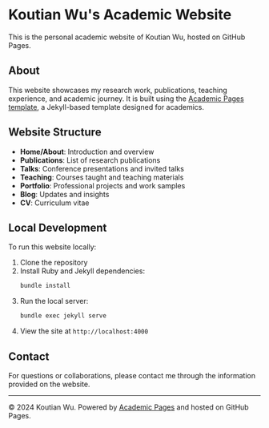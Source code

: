 # Koutian Wu's Academic Website

This is the personal academic website of Koutian Wu, hosted on GitHub Pages.

## About

This website showcases my research work, publications, teaching experience, and academic journey. It is built using the [Academic Pages template](https://github.com/academicpages/academicpages.github.io), a Jekyll-based template designed for academics.

## Website Structure

- **Home/About**: Introduction and overview
- **Publications**: List of research publications
- **Talks**: Conference presentations and invited talks
- **Teaching**: Courses taught and teaching materials
- **Portfolio**: Professional projects and work samples
- **Blog**: Updates and insights
- **CV**: Curriculum vitae

## Local Development

To run this website locally:

1. Clone the repository
2. Install Ruby and Jekyll dependencies:
   ```bash
   bundle install
   ```
3. Run the local server:
   ```bash
   bundle exec jekyll serve
   ```
4. View the site at `http://localhost:4000`

## Contact

For questions or collaborations, please contact me through the information provided on the website.

---

© 2024 Koutian Wu. Powered by [Academic Pages](https://github.com/academicpages/academicpages.github.io) and hosted on GitHub Pages.
